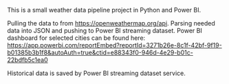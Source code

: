 This is a small weather data pipeline project in Python and Power BI.

Pulling the data to from https://openweathermap.org/api.
Parsing needed data into JSON and pushing to Power BI streaming dataset.
Power BI dashboard for selected cities can be found here: https://app.powerbi.com/reportEmbed?reportId=3271b26e-8c1f-42bf-9f19-b01385b3b1f8&autoAuth=true&ctid=e88343f0-946d-4e29-b01c-22bdfb5c1ea0

Historical data is saved by Power BI streaming dataset service.